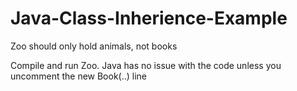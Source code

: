 # Java-Class-Inherience-Example
Zoo should only hold animals, not books

Compile and run Zoo. Java has no issue with the code unless you uncomment the new Book(..) line
